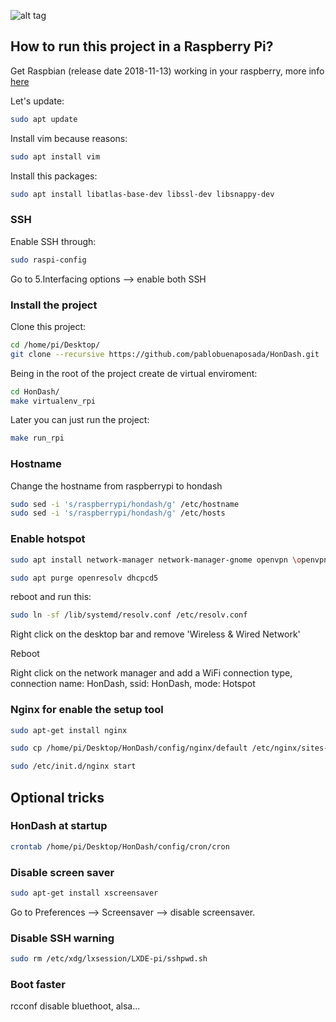 ![alt tag](https://raw.github.com/pablobuenaposada/HonDash/master/docs/logo/hondash.png)

## How to run this project in a Raspberry Pi?
Get Raspbian (release date 2018-11-13) working in your raspberry, more info [here](https://www.raspberrypi.org/downloads/raspbian/)

Let's update:
```sh
sudo apt update
```

Install vim because reasons:
 ```sh
sudo apt install vim
```

Install this packages:
```sh
sudo apt install libatlas-base-dev libssl-dev libsnappy-dev
```

### SSH
Enable SSH through:
```sh
sudo raspi-config
```
Go to 5.Interfacing options --> enable both SSH

### Install the project
Clone this project:
```sh
cd /home/pi/Desktop/
git clone --recursive https://github.com/pablobuenaposada/HonDash.git
```

Being in the root of the project create de virtual enviroment:
```sh
cd HonDash/
make virtualenv_rpi

```
Later you can just run the project:
```sh
make run_rpi
```

### Hostname
Change the hostname from raspberrypi to hondash
```sh
sudo sed -i 's/raspberrypi/hondash/g' /etc/hostname
sudo sed -i 's/raspberrypi/hondash/g' /etc/hosts
```

### Enable hotspot
```sh
sudo apt install network-manager network-manager-gnome openvpn \openvpn-systemd-resolved network-manager-openvpn \network-manager-openvpn-gnome
```

```sh
sudo apt purge openresolv dhcpcd5
```
reboot and run this: 

```sh
sudo ln -sf /lib/systemd/resolv.conf /etc/resolv.conf
```

Right click on the desktop bar and remove 'Wireless & Wired Network'

Reboot

Right click on the network manager and add a WiFi connection type, connection name: HonDash, ssid: HonDash, mode: Hotspot

### Nginx for enable the setup tool
```sh
sudo apt-get install nginx
```

```sh
sudo cp /home/pi/Desktop/HonDash/config/nginx/default /etc/nginx/sites-enabled/default
```

```sh
sudo /etc/init.d/nginx start
```

## Optional tricks
### HonDash at startup
```sh
crontab /home/pi/Desktop/HonDash/config/cron/cron
```

### Disable screen saver
```sh
sudo apt-get install xscreensaver
```
Go to Preferences --> Screensaver --> disable screensaver.

### Disable SSH warning
```sh
sudo rm /etc/xdg/lxsession/LXDE-pi/sshpwd.sh
```
### Boot faster
rcconf
disable bluethoot, alsa...


